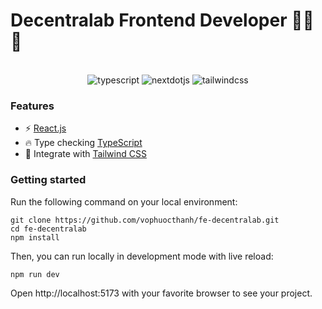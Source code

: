 # Decentralab Frontend Developer 🚀🐼🤖

  <br />

  <div align="center">
    <img src="https://img.shields.io/badge/-TypeScript-black?style=for-the-badge&logoColor=white&logo=typescript&color=3178C6" alt="typescript" />
    <img src="https://img.shields.io/badge/-ReactJs-61DAFB?logo=react&logoColor=white&style=for-the-badge" alt="nextdotjs" />
    <img src="https://img.shields.io/badge/-Tailwind_CSS-black?style=for-the-badge&logoColor=white&logo=tailwindcss&color=06B6D4" alt="tailwindcss" />
  </div>

</div>

### Features

- ⚡ [React.js](https://react.dev/)
- 🔥 Type checking [TypeScript](https://www.typescriptlang.org)
- 💎 Integrate with [Tailwind CSS](https://tailwindcss.com)

### Getting started

Run the following command on your local environment:

```shell
git clone https://github.com/vophuocthanh/fe-decentralab.git
cd fe-decentralab
npm install
```

Then, you can run locally in development mode with live reload:

```shell
npm run dev
```

Open http://localhost:5173 with your favorite browser to see your project.
